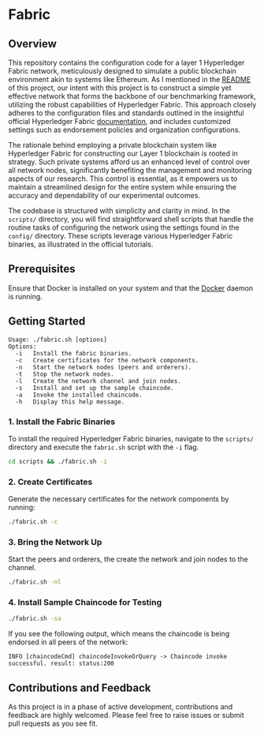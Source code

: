 # Fabric

## Overview
This repository contains the configuration code for a layer 1 Hyperledger Fabric network, meticulously designed to simulate a public blockchain environment akin to systems like Ethereum. As I mentioned in the [README](https://github.com/weids-dev/benchains) of this project, our intent with this project is to construct a simple yet effective network that forms the backbone of our benchmarking framework, utilizing the robust capabilities of Hyperledger Fabric. This approach closely adheres to the configuration files and standards outlined in the insightful official Hyperledger Fabric [documentation](https://hyperledger-fabric.readthedocs.io/en/latest/tutorials.html), and includes customized settings such as endorsement policies and organization configurations.

The rationale behind employing a private blockchain system like Hyperledger Fabric for constructing our Layer 1 blockchain is rooted in strategy. Such private systems afford us an enhanced level of control over all network nodes, significantly benefiting the management and monitoring aspects of our research. This control is essential, as it empowers us to maintain a streamlined design for the entire system while ensuring the accuracy and dependability of our experimental outcomes. 

The codebase is structured with simplicity and clarity in mind. In the `scripts/` directory, you will find straightforward shell scripts that handle the routine tasks of configuring the network using the settings found in the `config/` directory. These scripts leverage various Hyperledger Fabric binaries, as illustrated in the official tutorials.

## Prerequisites
Ensure that Docker is installed on your system and that the [Docker](https://docs.docker.com/engine/install/) daemon is running.

## Getting Started

```shell
Usage: ./fabric.sh [options]
Options:
  -i   Install the fabric binaries.
  -c   Create certificates for the network components.
  -n   Start the network nodes (peers and orderers).
  -t   Stop the network nodes.
  -l   Create the network channel and join nodes.
  -s   Install and set up the sample chaincode.
  -a   Invoke the installed chaincode.
  -h   Display this help message.
```

### 1. Install the Fabric Binaries
To install the required Hyperledger Fabric binaries, navigate to the `scripts/` directory and execute the `fabric.sh` script with the `-i` flag.

```bash
cd scripts && ./fabric.sh -i
```

### 2. Create Certificates
Generate the necessary certificates for the network components by running:
```bash
./fabric.sh -c
```

### 3. Bring the Network Up
Start the peers and orderers, the create the network and join nodes to the channel.
```bash
./fabric.sh -nl
```

### 4. Install Sample Chaincode for Testing
```bash
./fabric.sh -sa
```

If you see the following output, which means the chaincode is being endorsed in all peers of the network:

```
INFO [chaincodeCmd] chaincodeInvokeOrQuery -> Chaincode invoke successful. result: status:200
```


## Contributions and Feedback
As this project is in a phase of active development, contributions and feedback are highly welcomed. Please feel free to raise issues or submit pull requests as you see fit.
